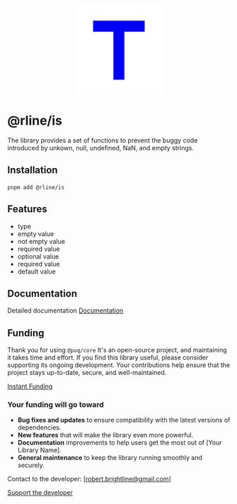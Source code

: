 <div align="center">
  <img src="https://raw.githubusercontent.com/rbrightline/common/refs/heads/main/libs/is/favicon.png" alt="Logo" width="200"/>
</div>

# @rline/is

The library provides a set of functions to prevent the buggy code introduced by unkown, null, undefined, NaN, and empty strings.

## Installation

```shell
pnpm add @rline/is
```

## Features

- type
- empty value
- not empty value
- required value
- optional value
- required value
- default value

## Documentation

Detailed documentation [Documentation](https://rbrightline.github.io/common/is/)

## Funding

Thank you for using `@puq/core` It's an open-source project, and maintaining it takes time and effort. If you find this library useful, please consider supporting its ongoing development. Your contributions help ensure that the project stays up-to-date, secure, and well-maintained.

[Instant Funding](https://cash.app/$puqlib)

### Your funding will go toward

- **Bug fixes and updates** to ensure compatibility with the latest versions of dependencies.
- **New features** that will make the library even more powerful.
- **Documentation** improvements to help users get the most out of [Your Library Name].
- **General maintenance** to keep the library running smoothly and securely.

Contact to the developer: [robert.brightline@gmail.com]

[Support the developer](https://cash.app/$puqlib)
